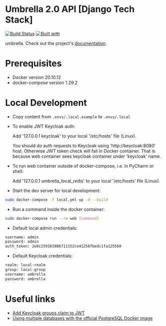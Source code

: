 # Umbrella 2.0 API [Django Tech Stack]

[![Build Status](https://travis-ci.org/shuryhin-oleksandr/umbrella.svg?branch=master)](https://travis-ci.org/shuryhin-oleksandr/umbrella)
[![Built with](https://img.shields.io/badge/Built_with-Cookiecutter_Django_Rest-F7B633.svg)](https://github.com/agconti/cookiecutter-django-rest)

umbrella. Check out the project's [documentation](http://shuryhin-oleksandr.github.io/umbrella/).

# Prerequisites
- Docker version 20.10.12
- docker-compose version 1.29.2

# Local Development
- Copy content from `.envs/.local.example` to `.envs/.local`


- To enable JWT Keycloak auth:


    Add '127.0.0.1 keycloak' to your local '/etc/hosts' file (Linux).

    You should do auth requests to Keycloak using 'http://keycloak:8080' host.
    Otherwise JWT token check will fail in Docker container. 
    That is because web container sees keycloak container under 'keycloak' name.

- To run web container outside of docker-compose, i.e. in PyCharm or shell:


     Add '127.0.0.1 umbrella_local_redis' to your local '/etc/hosts' file (Linux).

- Start the dev server for local development:
```bash
sudo docker-compose -f local.yml up -d --build
```

- Run a command inside the docker container:

```bash
sudo docker-compose run --rm web [command]
```

- Default local admin credentials:
```bash
username: admin
password: admin
auth_token: 2e8c259163886711152ce41256fbedc1fa125569
```

- Default Keycloak credentials:
```bash
realm: local-realm
group: local-group
username: umbrella
password: umbrella 
```

# Useful links

- [Add Keycloak groups claim to JWT](ttps://stackoverflow.com/questions/56362197/keycloak-oidc-retrieve-user-groups-attributes)
- [Using multiple databases with the official PostgreSQL Docker image](https://github.com/mrts/docker-postgresql-multiple-databases)
